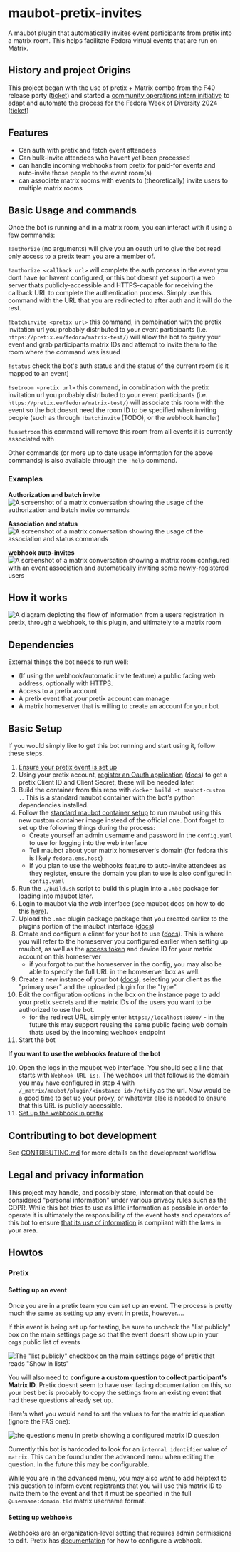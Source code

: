 # maubot-pretix-invites

A maubot plugin that automatically invites event participants from pretix into a matrix room. This helps facilitate Fedora virtual events that are run on Matrix.

## History and project Origins

This project began with the use of pretix + Matrix combo from the F40 release party ([ticket](https://gitlab.com/fedora/commops/interns/-/issues/15)) and started a [community operations intern initiative](https://gitlab.com/fedora/commops/interns/-/issues/16) to adapt and automate the process for the Fedora Week of Diversity 2024 ([ticket](https://gitlab.com/fedora/dei/week-of-diversity/-/issues/23))

## Features
- Can auth with pretix and fetch event attendees
- Can bulk-invite attendees who havent yet been processed
- can handle incoming webhooks from pretix for paid-for events and auto-invite those people to the event room(s)
- can associate matrix rooms with events to (theoretically) invite users to multiple matrix rooms

## Basic Usage and commands

Once the bot is running and in a matrix room, you can interact with it using a few commands:

`!authorize` (no arguments) will give you an oauth url to give the bot read only access to a pretix team you are a member of.

`!authorize <callback url>` will complete the auth process in the event you dont have (or havent configured, or this bot doesnt yet support) a web server thats publicly-accessible and HTTPS-capable for receiving the callback URL to complete the authentication process. Simply use this command with the URL that you are redirected to after auth and it will do the rest.

`!batchinvite <pretix url>` this command, in combination with the pretix invitation url you probably distributed to your event participants (i.e. `https://pretix.eu/fedora/matrix-test/`) will allow the bot to query your event and grab participants matrix IDs and attempt to invite them to the room where the command was issued

`!status` check the bot's auth status and the status of the current room (is it mapped to an event)

`!setroom <pretix url>` this command, in combination with the pretix invitation url you probably distributed to your event participants (i.e. `https://pretix.eu/fedora/matrix-test/`) will associate this room with the event so the bot doesnt need the room ID to be specified when inviting people (such as through `!batchinvite` (TODO), or the webhook handler)

`!unsetroom` this command will remove this room from all events it is currently associated with

Other commands (or more up to date usage information for the above commands) is also available through the `!help` command.

### Examples
**Authorization and batch invite**
![A screenshot of a matrix conversation showing the usage of the authorization and batch invite commands](./demo/matrix%20auth%20and%20batch%20invite.png)

**Association and status**
![A screenshot of a matrix conversation showing the usage of the association and status commands](./demo/room%20association%20and%20status.png)

**webhook auto-invites**
![A screenshot of a matrix conversation showing a matrix room configured with an event association and automatically inviting some newly-registered users](./demo/webhook-demo.png)


## How it works

![A diagram depicting the flow of information from a users registration in pretix, through a webhook, to this plugin, and ultimately to a matrix room](./Data%20flow%20and%20ownership-bg.svg)

## Dependencies
External things the bot needs to run well:
- (If using the webhook/automatic invite feature) a public facing web address, optionally with HTTPS.
- Access to a pretix account
- A pretix event that your pretix account can manage
- A matrix homeserver that is willing to create an account for your bot


## Basic Setup

If you would simply like to get this bot running and start using it, follow these steps. 

1. [Ensure your pretix event is set up](#setting-up-an-event)
2. Using your pretix account, [register an Oauth application](https://pretix.eu/control/settings/oauth/apps/) ([docs](https://docs.pretix.eu/en/latest/api/oauth.html#registering-an-application)) to get a pretix Client ID and Client Secret, these will be needed later.
3. Build the container from this repo with `docker build -t maubot-custom .`. This is a standard maubot container with the bot's python dependencies installed.
4. Follow the [standard maubot container setup](https://docs.mau.fi/maubot/usage/setup/docker.html) to run maubot using this new custom container image instead of the official one. Dont forget to set up the following things during the process:
    - Create yourself an admin username and password in the `config.yaml` to use for logging into the web interface
    - Tell maubot about your matrix homeserver's domain (for fedora this is likely `fedora.ems.host`)
    - If you plan to use the webhooks feature to auto-invite attendees as they register, ensure the domain you plan to use is also configured in `config.yaml`
5. Run the `./build.sh` script to build this plugin into a `.mbc` package for loading into maubot later. 
6. Login to maubot via the web interface (see maubot docs on how to do this [here](https://docs.mau.fi/maubot/usage/basic.html)).
7. Upload the `.mbc` plugin package package that you created earlier to the plugins portion of the maubot interface ([docs](https://docs.mau.fi/maubot/usage/basic.html#uploading-plugins)) 
8. Create and configure a client for your bot to use ([docs](https://docs.mau.fi/maubot/usage/basic.html#creating-clients)). This is where you will refer to the homeserver you configured earlier when setting up maubot, as well as the [access token](https://webapps.stackexchange.com/a/138497) and device ID for your matrix account on this homeserver
   - if you forgot to put the homeserver in the config, you may also be able to specify the full URL in the homeserver box as well.
9.  Create a new instance of your bot ([docs](https://docs.mau.fi/maubot/usage/basic.html#creating-instances)), selecting your client as the "primary user" and the uploaded plugin for the "type".
10. Edit the configuration options in the box on the instance page to add your pretix secrets and the matrix IDs of the users you want to be authorized to use the bot.
    - for the redirect URL, simply enter `https://localhost:8000/` - in the future this may support reusing the same public facing web domain thats used by the incoming webhook endpoint
11. Start the bot

**If you want to use the webhooks feature of the bot**

10. Open the logs in the maubot web interface. You should see a line that starts with `Webhook URL is:`. The webhook url that follows is the domain you may have configured in step 4 with `/_matrix/maubot/plugin/<instance id>/notify` as the url. Now would be a good time to set up your proxy, or whatever else is needed to ensure that this URL is publicly accessible.
9. [Set up the webhook in pretix](#setting-up-webhooks) 


## Contributing to bot development

See [CONTRIBUTING.md](./CONTRIBUTING.md) for more details on the development workflow


## Legal and privacy information

This project may handle, and possibly store, information that could be considered "personal information" under various privacy rules such as the GDPR. While this bot tries to use as little information as possible in order to operate it is ultimately the responsibility of the event hosts and operators of this bot to ensure [that its use of information](#how-it-works) is compliant with the laws in your area.  

## Howtos

### Pretix

#### Setting up an event

Once you are in a pretix team you can set up an event. The process is pretty much the same as setting up any event in pretix, however....

If this event is being set up for testing, be sure to uncheck the "list publicly" box on the main settings page so that the event doesnt show up in your orgs public list of events

![The "list publicly" checkbox on the main settings page of pretix that reads "Show in lists"](./demo/pretix%20public%20checkbox.png)


You will also need to **configure a custom question to collect participant's Matrix ID**. Pretix doesnt seem to have user facing documentation on this, so your best bet is probably to copy the settings from an existing event that had these questions already set up.

Here's what you would need to set the values to for the matrix id question (ignore the FAS one):

![the questions menu in pretix showing a configured matrix ID question](./demo/pretix%20questions%20setup.png)

Currently this bot is hardcoded to look for an `internal identifier` value of `matrix`. This can be found under the advanced menu when editing the question. In the future this may be configurable.

While you are in the advanced menu, you may also want to add helptext to this question to inform event registrants that you will use this matrix ID to invite them to the event and that it must be specified in the full `@username:domain.tld` matrix username format.

#### Setting up webhooks

Webhooks are an organization-level setting that requires admin permissions to edit. Pretix has [documentation](https://docs.pretix.eu/en/latest/api/webhooks.html#configuring-webhooks) for how to configure a webhook.